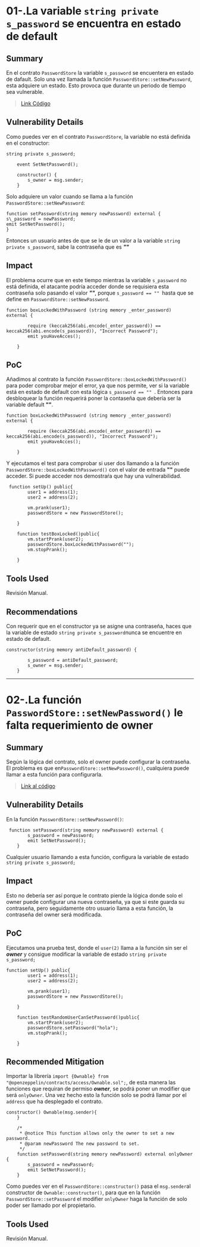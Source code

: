 # 01-.La variable `string private s_password` se encuentra en estado de default


## Summary

En el contrato `PasswordStore` la variable `s_password`  se encuentera en estado de dafault. Solo una vez llamada la función `PasswordStore::setNewPassword`, esta adquiere un estado. Esto provoca que durante un periodo de tiempo sea vulnerable.

> [Link Código](https://github.com/xisco-correa/My-Audits/blob/main/audits/PasswordStore/PasswordStore.sol#L14-L28)

## Vulnerability Details

Como puedes ver en el contrato `PasswordStore`, la variable no está definida en el constructor:

```Solidity
string private s_password;

    event SetNetPassword();

    constructor() {
        s_owner = msg.sender;
    }
```

Solo adquiere un valor cuando se llama a la función `PasswordStore::setNewPassword`:

```Solidity
function setPassword(string memory newPassword) external {
s\_password = newPassword;
emit SetNetPassword();
}
```
Entonces un usuario antes de que se le de un valor a la variable `string private s_password`, sabe la contraseña que es ***""***


## Impact

El problema ocurre que en este tiempo mientras la variable `s_password` no está definida, el atacante podría acceder donde se requisiera esta contraseña solo pasando el valor ***""***, porque `s_password == "" `hasta que se define en `PasswordStore::setNewPassword`.

```Solidity
function boxLockedWithPassword (string memory _enter_password) external {
        
        require (keccak256(abi.encode(_enter_password)) == keccak256(abi.encode(s_password)), "Incorrect Password");
        emit youHaveAcces();

    }
```
## PoC

Añadimos al contrato la función `PasswordStore::boxLockedWithPassword()` para poder comprobar mejor el error, ya que nos permite, ver si la variable está en estado de default con esta lógica `s_password == "" `. Entonces para desbloquear la función requerirá poner la contaseña que debería ser la variable default **""**.

```Solidity
function boxLockedWithPassword (string memory _enter_password) external {
        
        require (keccak256(abi.encode(_enter_password)) == keccak256(abi.encode(s_password)), "Incorrect Password");
        emit youHaveAcces();

    }
```
Y ejecutamos el test para comprobar si user dos llamando a la función `PasswordStore::boxLockedWithPassword()`  con el valor de entrada **""** puede acceder. Si puede acceder nos demostraŕa que hay una vulnerabilidad.

```Solidity
 function setUp() public{    
        user1 = address(1);
        user2 = address(2);
        
        vm.prank(user1);
        passwordStore = new PasswordStore();
        
    }

    function testBoxLocked()public{
        vm.startPrank(user2);
        passwordStore.boxLockedWithPassword("");
        vm.stopPrank();

    }
```

## Tools Used

Revisión Manual.

## Recommendations

Con requerir que en el constructor ya se asigne una contraseña, haces que la variable de estado `string private s_password`nunca se encuentre en estado de default. 

```Solidity
constructor(string memory antiDefault_password) {
        
        s_password = antiDefault_password;
        s_owner = msg.sender;
    }
```

***
# 02-.La función `PasswordStore::setNewPassword()` le falta requerimiento de owner

## Summary
Según la lógica del contrato, solo el owner puede configurar la contraseña. El problema es que en`PasswordStore::setNewPassword()`, cualquiera puede llamar a esta función para configurarla.
> [Link al código](https://github.com/xisco-correa/My-Audits/blob/main/audits/PasswordStore/PasswordStore.sol#L26-L29)

## Vulnerability Details
En la función `PasswordStore::setNewPassword()`: 

```Solidity
 function setPassword(string memory newPassword) external {
        s_password = newPassword;
        emit SetNetPassword();
    }
```
Cualquier usuario llamando a esta función, configura la variable de estado `string private s_password;`


## Impact

Esto no debería ser así porque le contrato pierde la lógica donde solo el owner puede configurar una nueva contraseña, ya que si este guarda su contraseña, pero seguidamente otro usuario llama a esta función, la contraseña del owner será modificada.

## PoC

Ejecutamos una prueba test, donde el `user(2)` llama a la función sin ser el ***owner*** y consigue modificar la variable de estado `string private s_password;`

```Solidity
function setUp() public{    
        user1 = address(1);
        user2 = address(2);
        
        vm.prank(user1);
        passwordStore = new PasswordStore();
        
    }

    function testRandomUserCanSetPassword()public{
        vm.startPrank(user2);
        passwordStore.setPassword("hola");
        vm.stopPrank();

    }
```
 
## Recommended Mitigation

Importar la librería `import {Ownable} from "@openzeppelin/contracts/access/Ownable.sol";`, de esta manera las funciones que requiran de permiso ***owner***, se podrá poner un modifier que será `onlyOwner`. Una vez hecho esto la función solo se podrá llamar por el `address` que ha desplegado el contrato.

```Solidity
constructor() Ownable(msg.sender){
    }

    /*
     * @notice This function allows only the owner to set a new password.
     * @param newPassword The new password to set.
     */
    function setPassword(string memory newPassword) external onlyOwner {
        s_password = newPassword;
        emit SetNetPassword();
    }
```
Como puedes ver en el `PasswordStore::constructor()` pasa el `msg.sender`al constructor de `Ownable::constructor()`, para que en la función `PasswordStore::setPassword`  el modifier `onlyOwner` haga la función de solo poder ser llamado por el propietario.



## Tools Used

Revisión Manual.
